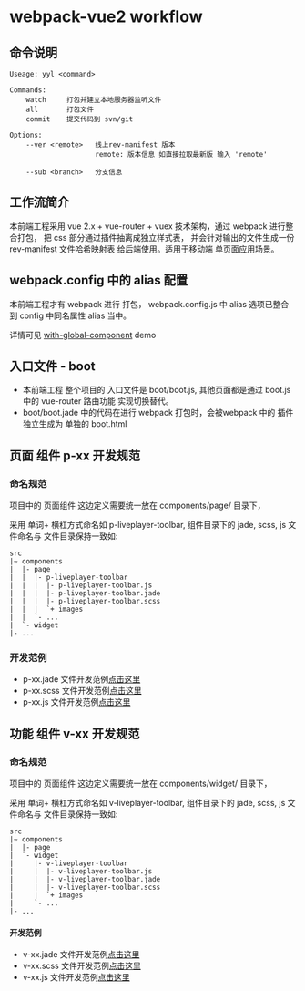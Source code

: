 # webpack-vue2 workflow

## 命令说明
```
Useage: yyl <command>

Commands:
    watch     打包并建立本地服务器监听文件
    all       打包文件
    commit    提交代码到 svn/git

Options:
    --ver <remote>   线上rev-manifest 版本
                     remote: 版本信息 如直接拉取最新版 输入 'remote'
    
    --sub <branch>   分支信息
```

## 工作流简介
本前端工程采用 vue 2.x + vue-router + vuex 技术架构，通过 webpack 进行整合打包， 把 css 部分通过插件抽离成独立样式表， 并会针对输出的文件生成一份 rev-manifest 文件哈希映射表 给后端使用。适用于移动端 单页面应用场景。

## webpack.config 中的 alias 配置
本前端工程才有 webpack 进行 打包， webpack.config.js 中 alias 选项已整合到 config 中同名属性 alias 当中。

详情可见 [with-global-component](../../examples/webpack-vue/with-global-component) demo

## 入口文件 - boot
* 本前端工程 整个项目的 入口文件是 boot/boot.js, 其他页面都是通过 boot.js 中的 vue-router 路由功能 实现切换替代。
* boot/boot.jade 中的代码在进行 webpack 打包时，会被webpack 中的 插件 独立生成为 单独的 boot.html


## 页面 组件 p-xx 开发规范

### 命名规范
项目中的 页面组件 这边定义需要统一放在 components/page/ 目录下，

采用 单词+ 横杠方式命名如 p-liveplayer-toolbar, 组件目录下的 jade, scss, js 文件命名与 文件目录保持一致如:

```
src
|~ components
|  |- page
|  |  |- p-liveplayer-toolbar
|  |  |  |- p-liveplayer-toolbar.js
|  |  |  |- p-liveplayer-toolbar.jade
|  |  |  |- p-liveplayer-toolbar.scss
|  |  |  `+ images
|  |  `- ...
|  `- widget
|- ...
```

### 开发范例
* p-xx.jade 文件开发范例[点击这里](./src/components/page/p-index/p-index.jade)
* p-xx.scss 文件开发范例[点击这里](./src/components/page/p-index/p-index.scss)
* p-xx.js   文件开发范例[点击这里](./src/components/page/p-index/p-index.js)

## 功能 组件 v-xx 开发规范

### 命名规范
项目中的 页面组件 这边定义需要统一放在 components/widget/ 目录下，

采用 单词+ 横杠方式命名如 v-liveplayer-toolbar, 组件目录下的 jade, scss, js 文件命名与 文件目录保持一致如:

```
src
|~ components
|  |- page
|  `- widget
|     |- v-liveplayer-toolbar
|     |  |- v-liveplayer-toolbar.js
|     |  |- v-liveplayer-toolbar.jade
|     |  |- v-liveplayer-toolbar.scss
|     |  `+ images
|     `- ...
|- ...
```


#### 开发范例
* v-xx.jade 文件开发范例[点击这里](./src/components/widget/v-demo/v-demo.jade)
* v-xx.scss 文件开发范例[点击这里](./src/components/widget/v-demo/v-demo.scss)
* v-xx.js   文件开发范例[点击这里](./src/pc/components/widget/v-demo/v-demo.js)
